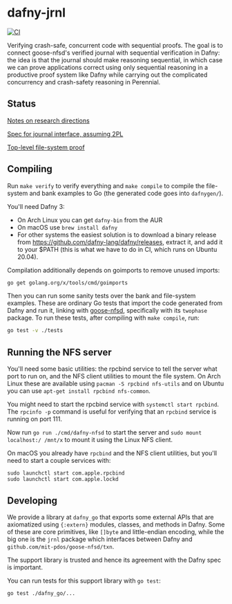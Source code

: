 # dafny-jrnl

[![CI](https://github.com/mit-pdos/dafny-jrnl/actions/workflows/main.yml/badge.svg)](https://github.com/mit-pdos/dafny-jrnl/actions/workflows/main.yml)

Verifying crash-safe, concurrent code with sequential proofs. The goal is to
connect goose-nfsd's verified journal with sequential verification in Dafny: the
idea is that the journal should make reasoning sequential, in which case we can
prove applications correct using only sequential reasoning in a productive proof
system like Dafny while carrying out the complicated concurrency and
crash-safety reasoning in Perennial.

## Status

[Notes on research directions](./research.md)

[Spec for journal interface, assuming 2PL](./src/jrnl/jrnl.s.dfy)

[Top-level file-system proof](./src/fs/dir_fs.dfy)

## Compiling

Run `make verify` to verify everything and `make compile` to compile
the file-system and bank examples to Go (the generated code goes into
`dafnygen/`).

You'll need Dafny 3:

- On Arch Linux you can get `dafny-bin` from the AUR
- On macOS use `brew install dafny`
- For other systems the easiest solution is to download a binary release from
  https://github.com/dafny-lang/dafny/releases, extract it, and add it to your
  $PATH (this is what we have to do in CI, which runs on Ubuntu 20.04).

Compilation additionally depends on goimports to remove unused imports:

```sh
go get golang.org/x/tools/cmd/goimports
```

Then you can run some sanity tests over the bank and file-system examples.
These are ordinary Go tests that import the code generated from Dafny and
run it, linking with [goose-nfsd](https://github.com/mit-pdos/goose-nfsd),
specifically with its `twophase` package. To run these tests,
after compiling with `make compile`, run:

```sh
go test -v ./tests
```

## Running the NFS server

You'll need some basic utilities: the rpcbind service to tell the server what
port to run on, and the NFS client utilities to mount the file system. On Arch
Linux these are available using `pacman -S rpcbind nfs-utils` and on Ubuntu you
can use `apt-get install rpcbind nfs-common`.

You might need to start the rpcbind service with `systemctl start rpcbind`. The
`rpcinfo -p` command is useful for verifying that an `rpcbind` service is
running on port 111.

Now run `go run ./cmd/dafny-nfsd` to start the server and `sudo mount localhost:/ /mnt/x` to mount it using the Linux NFS client.

On macOS you already have `rpcbind` and the NFS client utilities, but you'll
need to start a couple services with:

```
sudo launchctl start com.apple.rpcbind
sudo launchctl start com.apple.lockd
```

## Developing

We provide a library at `dafny_go` that exports some external APIs that are
axiomatized using `{:extern}` modules, classes, and methods in Dafny. Some of
these are core primitives, like `[]byte` and little-endian encoding, while the
big one is the `jrnl` package which interfaces between Dafny and
`github.com/mit-pdos/goose-nfsd/txn`.

The support library is trusted and hence its agreement with the Dafny spec is
important.

You can run tests for this support library with `go test`:

```sh
go test ./dafny_go/...
```
